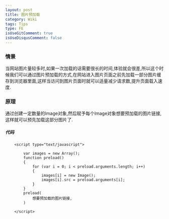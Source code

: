 ```yaml
---
layout: post
title: 图片预加载
category: Wiki
tags: Tips
type: FE
isUseGitComment: true
isUseDisqusComment: false
---
```


### 情景
当网站图片量较多时,如果一次加载的话需要很长的时间,体验就会很差,所以这个时候我们可以通过图片预加载的方式,在网站进入图片页面之前先加载一部分图片缓存到浏览器里面,这样当访问到图片页面时就可以适量减少请求数,提升页面载入速度.

### 原理
通过创建一定数量的Image对象,然后赋予每个Image对象想要预加载的图片链接,这样就可以预先加载这部分图片了.

##### 代码

		<script type="text/javascript">
  
	        var images = new Array();
	        function preload() 
	        {
	            for (var i = 0; i < preload.arguments.length; i++) 
	            {
	                images[i] = new Image();
	                images[i].src = preload.arguments[i];
	            }
	        }
	        preload(
	        	想要预加载的图片链接,
	        )
	        
    	</script>